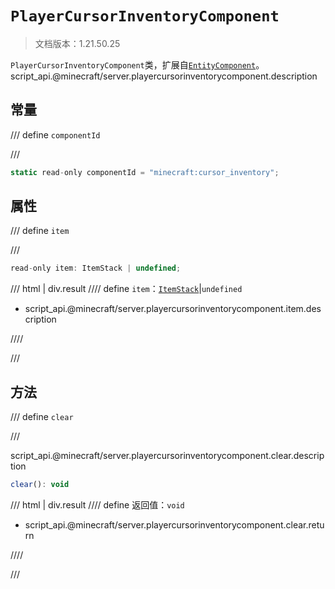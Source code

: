 # `PlayerCursorInventoryComponent`

> 文档版本：1.21.50.25

`PlayerCursorInventoryComponent`类，扩展自[`EntityComponent`](./entitycomponent.md)。script_api.@minecraft/server.playercursorinventorycomponent.description

## 常量

/// define
`componentId`


///

```js
static read-only componentId = "minecraft:cursor_inventory";
```


## 属性

/// define
`item`


///

```js
read-only item: ItemStack | undefined;
```

/// html | div.result
//// define
`item`：[`ItemStack`](./itemstack.md)|`undefined`

- script_api.@minecraft/server.playercursorinventorycomponent.item.description


////

///


## 方法

/// define
`clear`


///

script_api.@minecraft/server.playercursorinventorycomponent.clear.description

```js
clear(): void
```

/// html | div.result
//// define
返回值：`void`

- script_api.@minecraft/server.playercursorinventorycomponent.clear.return


////

///

